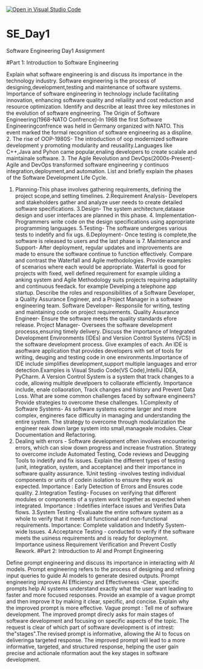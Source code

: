 [![Open in Visual Studio Code](https://classroom.github.com/assets/open-in-vscode-2e0aaae1b6195c2367325f4f02e2d04e9abb55f0b24a779b69b11b9e10269abc.svg)](https://classroom.github.com/online_ide?assignment_repo_id=18411695&assignment_repo_type=AssignmentRepo)
# SE_Day1
Software Engineering Day1 Assignment

#Part 1: Introduction to Software Engineering

Explain what software engineering is and discuss its importance in the technology industry.
Software engineering is the process of designing,development,testing and maintenance of software systems.
Importance of software engineering in technology include facilitating innovation, enhancing software quality and reliaility and cost reduction and resource optimization.
Identify and describe at least three key milestones in the evolution of software engineering.
The Origin of Software Engineering(1968-NATO Confrence)-In 1968 the first Software Engineeringconfrence was held in Germany organized with NATO. This event marked the formal recognition of software engineering as a displine. 2. The rise of OOP-1980S- The introduction of oop modernized software development y promoting modularity and reusaility.Languages like C++,Java and Pyhon came popular,enaling developers to create scalale and maintainale software.
3. The Agile Revolution and DevOps(2000s-Present)- Agile and DevOps transformed software engineering y continuos integration,deployment,and automation.
List and briefly explain the phases of the Software Development Life Cycle.
1. Planning-This phase involves gathering requirements, defining the project scope,and setting timelines. 2.Requirement Analysis- Developers and stakeholders gather and analyze user needs to create detailed software specifications. 3.Design- The system architecture,dataase design and user interfaces are planned in this phase. 4. Implementation- Programmers write code on the design specifications using appropriate programming languages.
5.Testing- The software undergoes various tests to indetify and fix ugs. 6.Deployment- Once testing is complete,the software is released to users and the last phase is 7. Maintenance and Support- After deployment, regular updates and improvements are made to ensure the software continue to function effectively.
Compare and contrast the Waterfall and Agile methodologies. Provide examples of scenarios where each would be appropriate.
Waterfall is good for projects with fixed, well defined requirement for example uilding a anking system and
 Agile Methodology suits projects requiring adaptaility and continuous feedack. for example Develping a telephone app startup.
Describe the roles and responsibilities of a Software Developer, a Quality Assurance Engineer, and a Project Manager in a software engineering team.
Software Developer- Responsile for writing, testing and maintaining code on project requirements. Quality Assurance Engineer- Ensure  the software meets the quality standards efore release.
Project Manager- Oversees the software development processs,ensuring timely delivery.
Discuss the importance of Integrated Development Environments (IDEs) and Version Control Systems (VCS) in the software development process. Give examples of each.
An IDE is asoftware application that provides developers with set of tools for writing, deuging and testing code in one environments.Importance of IDE include simplifies development,support multiple languages and error detection.Examples is Visual Studio Code(VS Code),IntelliJ IDEA, PyCharm.
A Version Control System is a system that track changes to a code, allowing multiple develpoers to collaorate efficiently. Importance include, enale collaoration, Track changes and history and Prevent Data Loss.
What are some common challenges faced by software engineers? Provide strategies to overcome these challenges.
1.Complexity of Software Systems- As software systems ecome larger and more complex, engineres face difficulty in managing and understanding the entire system. The strategy to overcome through modularization the engineer reak down large system into small,manageale modules. Clear Documentation and Refactoring. 
2. Dealing with errors - Software development often involves encountering errors, which can slow down progress and increase frustration. Strategy to overcome include Automated Testing, Code reviews and Deugging Tools to indetify and fix issues.
Explain the different types of testing (unit, integration, system, and acceptance) and their importance in software quality assurance.
1Unit testing -involves testing individual components or units of codein isolation to ensure they work as expected. Importance : Early Detection of Errors and Ensures code quality. 2.Integration Testing- Focuses on verifying that different modules or components of a system work together as expected when integrated. Importance : Indetifies interface issues and Verifies Data flows.
3.System Testing -Evaluaate the entire software system as a whole to verify that it meets all functional and non-functional requirements. Importance: Complete validation and Indetify System-wide Issues.  4.Acceptance Testing - conducted to verify if the software meets the usiness requirements and is ready for deployment. Importance usiness Requirement Verification and Prevent Costly Rework.
#Part 2: Introduction to AI and Prompt Engineering


Define prompt engineering and discuss its importance in interacting with AI models.
Prompt engineering refers to the process of designing and refining input queries to guide AI models to generate desired outputs.
Prompt engineering improves AI Efficiency and Effectiveness -Clear, specific prompts help AI systems understand exactly what the user want leading to faster and more focused responses.
Provide an example of a vague prompt and then improve it by making it clear, specific, and concise. Explain why the improved prompt is more effective.
Vague prompt : Tell me of software development. The improved prompt direcly asks for main stages of software development and focusing on specific aspects of the topic. The request is clear of which part of software development is of intrest: the"stages".The revised prompt is informative, allowing the AI to focus on deliveringa targeted response. 
The improved prompt will lead to a more informative, targeted, and structured response, helping the user gain precise and actionale nformation aout the key stages in software development.

